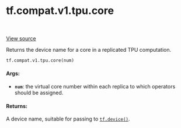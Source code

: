 <div itemscope itemtype="http://developers.google.com/ReferenceObject">
<meta itemprop="name" content="tf.compat.v1.tpu.core" />
<meta itemprop="path" content="Stable" />
</div>

# tf.compat.v1.tpu.core

<!-- Insert buttons and diff -->

<table class="tfo-notebook-buttons tfo-api" align="left">
</table>

<a target="_blank" href="/code/stable/tensorflow/python/tpu/tpu.py">View source</a>



Returns the device name for a core in a replicated TPU computation.

``` python
tf.compat.v1.tpu.core(num)
```



<!-- Placeholder for "Used in" -->


#### Args:


* <b>`num`</b>: the virtual core number within each replica to which operators should
be assigned.

#### Returns:

A device name, suitable for passing to <a href="../../../../tf/device.md"><code>tf.device()</code></a>.



